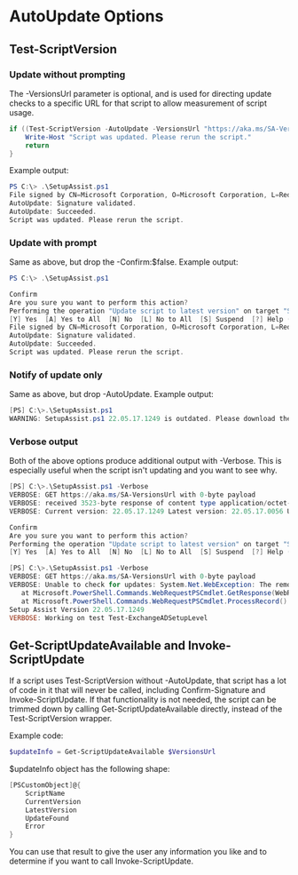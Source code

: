 # AutoUpdate Options

## Test-ScriptVersion

### Update without prompting

The -VersionsUrl parameter is optional, and is used for directing update checks to a specific
URL for that script to allow measurement of script usage.

```powershell
if ((Test-ScriptVersion -AutoUpdate -VersionsUrl "https://aka.ms/SA-VersionsUrl" -Confirm:$false)) {
    Write-Host "Script was updated. Please rerun the script."
    return
}
```

Example output:

```powershell
PS C:\> .\SetupAssist.ps1
File signed by CN=Microsoft Corporation, O=Microsoft Corporation, L=Redmond, S=Washington, C=US
AutoUpdate: Signature validated.
AutoUpdate: Succeeded.
Script was updated. Please rerun the script.
```

### Update with prompt

Same as above, but drop the -Confirm:$false. Example output:

```powershell
PS C:\> .\SetupAssist.ps1

Confirm
Are you sure you want to perform this action?
Performing the operation "Update script to latest version" on target "SetupAssist.ps1".
[Y] Yes  [A] Yes to All  [N] No  [L] No to All  [S] Suspend  [?] Help (default is "Y"):
File signed by CN=Microsoft Corporation, O=Microsoft Corporation, L=Redmond, S=Washington, C=US
AutoUpdate: Signature validated.
AutoUpdate: Succeeded.
Script was updated. Please rerun the script.
```

### Notify of update only

Same as above, but drop -AutoUpdate. Example output:

```powershell
[PS] C:\>.\SetupAssist.ps1
WARNING: SetupAssist.ps1 22.05.17.1249 is outdated. Please download the latest, version 22.05.17.0056.
```

### Verbose output

Both of the above options produce additional output with -Verbose. This is especially useful
when the script isn't updating and you want to see why.

```powershell
[PS] C:\>.\SetupAssist.ps1 -Verbose
VERBOSE: GET https://aka.ms/SA-VersionsUrl with 0-byte payload
VERBOSE: received 3523-byte response of content type application/octet-stream
VERBOSE: Current version: 22.05.17.1249 Latest version: 22.05.17.0056 Update found: True

Confirm
Are you sure you want to perform this action?
Performing the operation "Update script to latest version" on target "SetupAssist.ps1".
[Y] Yes  [A] Yes to All  [N] No  [L] No to All  [S] Suspend  [?] Help (default is "Y"):
```

```powershell
[PS] C:\>.\SetupAssist.ps1 -Verbose
VERBOSE: GET https://aka.ms/SA-VersionsUrl with 0-byte payload
VERBOSE: Unable to check for updates: System.Net.WebException: The remote name could not be resolved: 'aka.ms'
   at Microsoft.PowerShell.Commands.WebRequestPSCmdlet.GetResponse(WebRequest request)
   at Microsoft.PowerShell.Commands.WebRequestPSCmdlet.ProcessRecord()
Setup Assist Version 22.05.17.1249
VERBOSE: Working on test Test-ExchangeADSetupLevel
```

## Get-ScriptUpdateAvailable and Invoke-ScriptUpdate

If a script uses Test-ScriptVersion without -AutoUpdate, that script has a lot of code in
it that will never be called, including Confirm-Signature and Invoke-ScriptUpdate. If that
functionality is not needed, the script can be trimmed down by calling Get-ScriptUpdateAvailable
directly, instead of the Test-ScriptVersion wrapper.

Example code:

```powershell
$updateInfo = Get-ScriptUpdateAvailable $VersionsUrl
```

$updateInfo object has the following shape:

```powershell
[PSCustomObject]@{
    ScriptName
    CurrentVersion
    LatestVersion
    UpdateFound
    Error
}
```

You can use that result to give the user any information you like and to determine if you want to
call Invoke-ScriptUpdate.
